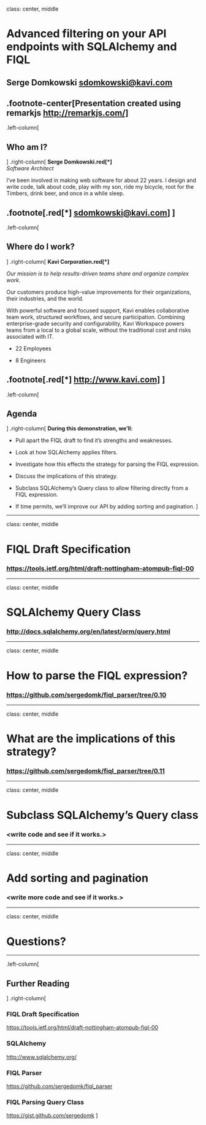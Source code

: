 class: center, middle
# Advanced filtering on your API endpoints with SQLAlchemy and FIQL
## Serge Domkowski <sdomkowski@kavi.com>
.footnote-center[Presentation created using remarkjs http://remarkjs.com/]
---
.left-column[
  ## Who am I?
]
.right-column[
**Serge Domkowski.red[*]**  
*Software Architect*

I’ve been involved in making web software for about 22 years. I design and
write code, talk about code, play with my son, ride my bicycle, root for the
Timbers, drink beer, and once in a while sleep.

.footnote[.red[*] <sdomkowski@kavi.com>]
]
---
.left-column[
  ## Where do I work?
]
.right-column[
**Kavi Corporation.red[*]**   

*Our mission is to help results-driven teams share and organize complex work.*

Our customers produce high-value improvements for their organizations, their
industries, and the world.

With powerful software and focused support, Kavi enables collaborative team
work, structured workflows, and secure participation. Combining
enterprise-grade security and configurability, Kavi Workspace powers teams
from a local to a global scale, without the traditional cost and risks
associated with IT.

- 22 Employees

- 8 Engineers

.footnote[.red[*] http://www.kavi.com]
]
---
.left-column[
  ## Agenda
]
.right-column[
**During this demonstration, we’ll:**

* Pull apart the FIQL draft to find it’s strengths and weaknesses.

* Look at how SQLAlchemy applies filters.

* Investigate how this effects the strategy for parsing the FIQL expression.

* Discuss the implications of this strategy.

* Subclass SQLAlchemy’s Query class to allow filtering directly from a FIQL expression.

* If time permits, we’ll improve our API by adding sorting and pagination.
]
---
class: center, middle
# FIQL Draft Specification
### https://tools.ietf.org/html/draft-nottingham-atompub-fiql-00
---
class: center, middle
# SQLAlchemy Query Class
### http://docs.sqlalchemy.org/en/latest/orm/query.html
---
class: center, middle
# How to parse the FIQL expression?
### https://github.com/sergedomk/fiql_parser/tree/0.10
---
class: center, middle
# What are the implications of this strategy?
### https://github.com/sergedomk/fiql_parser/tree/0.11
---
class: center, middle
# Subclass SQLAlchemy’s Query class
### &lt;write code and see if it works.&gt;
---
class: center, middle
# Add sorting and pagination
### &lt;write more code and see if it works.&gt;
---
class: center, middle
# Questions?
---
.left-column[
  ## Further Reading
]
.right-column[
### FIQL Draft Specification

https://tools.ietf.org/html/draft-nottingham-atompub-fiql-00

### SQLAlchemy

http://www.sqlalchemy.org/

### FIQL Parser

https://github.com/sergedomk/fiql_parser

### FIQL Parsing Query Class

https://gist.github.com/sergedomk
]

